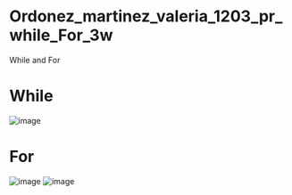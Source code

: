 # Ordonez_martinez_valeria_1203_pr_while_For_3w
While and For

# While
![image](https://github.com/user-attachments/assets/e554db6d-7d80-4f96-86e1-e800e8632e28)

# For
![image](https://github.com/user-attachments/assets/2a3fd035-0bb4-4b23-b5b7-ed3f409a9045)
![image](https://github.com/user-attachments/assets/3db27b31-34d1-4bd8-9dc6-d10efbe8ff5f)




